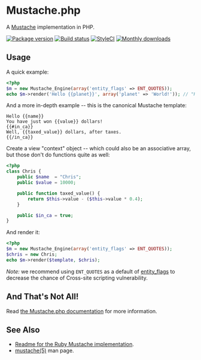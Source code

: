 Mustache.php
============

A [Mustache](http://mustache.github.com/) implementation in PHP.

[![Package version](http://img.shields.io/packagist/v/mustache/mustache.svg?style=flat-square)](https://packagist.org/packages/mustache/mustache)
[![Build status](https://github.com/bobthecow/mustache.php/workflows/CI/badge.svg)](https://github.com/bobthecow/mustache.php/actions)
[![StyleCI](https://styleci.io/repos/569670/shield)](https://styleci.io/repos/569670)
[![Monthly downloads](http://img.shields.io/packagist/dm/mustache/mustache.svg?style=flat-square)](https://packagist.org/packages/mustache/mustache)


Usage
-----

A quick example:

```php
<?php
$m = new Mustache_Engine(array('entity_flags' => ENT_QUOTES));
echo $m->render('Hello {{planet}}', array('planet' => 'World!')); // "Hello World!"
```


And a more in-depth example -- this is the canonical Mustache template:

```html+jinja
Hello {{name}}
You have just won {{value}} dollars!
{{#in_ca}}
Well, {{taxed_value}} dollars, after taxes.
{{/in_ca}}
```


Create a view "context" object -- which could also be an associative array, but those don't do functions quite as well:

```php
<?php
class Chris {
    public $name  = "Chris";
    public $value = 10000;

    public function taxed_value() {
        return $this->value - ($this->value * 0.4);
    }

    public $in_ca = true;
}
```


And render it:

```php
<?php
$m = new Mustache_Engine(array('entity_flags' => ENT_QUOTES));
$chris = new Chris;
echo $m->render($template, $chris);
```

*Note:* we recommend using `ENT_QUOTES` as a default of [entity_flags](https://github.com/bobthecow/mustache.php/wiki#entity_flags) to decrease the chance of Cross-site scripting vulnerability.

And That's Not All!
-------------------

Read [the Mustache.php documentation](https://github.com/bobthecow/mustache.php/wiki/Home) for more information.


See Also
--------

 * [Readme for the Ruby Mustache implementation](http://github.com/defunkt/mustache/blob/master/README.md).
 * [mustache(5)](http://mustache.github.com/mustache.5.html) man page.
